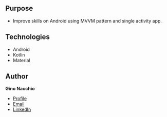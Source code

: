 
## Purpose

- Improve skills on Android using MVVM pattern and single activity app.

## Technologies

- Android
- Kotlin
- Material

## Author

**Gino Nacchio**

- [Profile](https://github.com/ginona "Gino Nacchio")
- [Email](mailto:ginonacchio94@gmail.com?subject=Hi "Hey!")
- [LinkedIn](https://www.linkedin.com/in/ginonacchio/)
